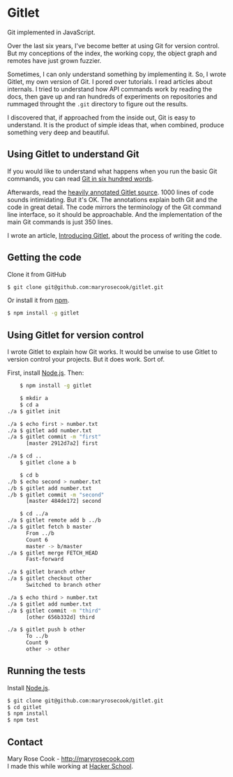 # Gitlet

Git implemented in JavaScript.

Over the last six years, I've become better at using Git for version control.  But my conceptions of the index, the working copy, the object graph and remotes have just grown fuzzier.

Sometimes, I can only understand something by implementing it. So, I wrote Gitlet, my own version of Git. I pored over tutorials. I read articles about internals. I tried to understand how API commands work by reading the docs, then gave up and ran hundreds of experiments on repositories and rummaged throught the `.git` directory to figure out the results.

I discovered that, if approached from the inside out, Git is easy to understand. It is the product of simple ideas that, when combined, produce something very deep and beautiful.

## Using Gitlet to understand Git

If you would like to understand what happens when you run the basic Git commands, you can read [Git in six hundred words](http://maryrosecook.com/blog/post/git-in-six-hundred-words).

Afterwards, read the [heavily annotated Gitlet source](http://gitlet.maryrosecook.com/docs/gitlet.html). 1000 lines of code sounds intimidating. But it's OK. The annotations explain both Git and the code in great detail. The code mirrors the terminology of the Git command line interface, so it should be approachable. And the implementation of the main Git commands is just 350 lines.

I wrote an article, [Introducing Gitlet](http://maryrosecook.com/blog/post/introducing-gitlet), about the process of writing the code.

## Getting the code

Clone it from GitHub

```bash
$ git clone git@github.com:maryrosecook/gitlet.git
```

Or install it from [npm](https://www.npmjs.com/package/gitlet).

```bash
$ npm install -g gitlet
```

## Using Gitlet for version control

I wrote Gitlet to explain how Git works. It would be unwise to use Gitlet to version control your projects. But it does work.  Sort of.

First, install [Node.js](http://nodejs.org/#download).  Then:

```bash
    $ npm install -g gitlet

    $ mkdir a
    $ cd a
./a $ gitlet init

./a $ echo first > number.txt
./a $ gitlet add number.txt
./a $ gitlet commit -m "first"
      [master 2912d7a2] first

./a $ cd ..
    $ gitlet clone a b

    $ cd b
./b $ echo second > number.txt
./b $ gitlet add number.txt
./b $ gitlet commit -m "second"
      [master 484de172] second

    $ cd ../a
./a $ gitlet remote add b ../b
./a $ gitlet fetch b master
      From ../b
      Count 6
      master -> b/master
./a $ gitlet merge FETCH_HEAD
      Fast-forward

./a $ gitlet branch other
./a $ gitlet checkout other
      Switched to branch other

./a $ echo third > number.txt
./a $ gitlet add number.txt
./a $ gitlet commit -m "third"
      [other 656b332d] third

./a $ gitlet push b other
      To ../b
      Count 9
      other -> other
```

## Running the tests

Install [Node.js](http://nodejs.org/#download).

```bash
$ git clone git@github.com:maryrosecook/gitlet.git
$ cd gitlet
$ npm install
$ npm test
```

## Contact

Mary Rose Cook - http://maryrosecook.com<br/>
I made this while working at [Hacker School](https://www.hackerschool.com).
